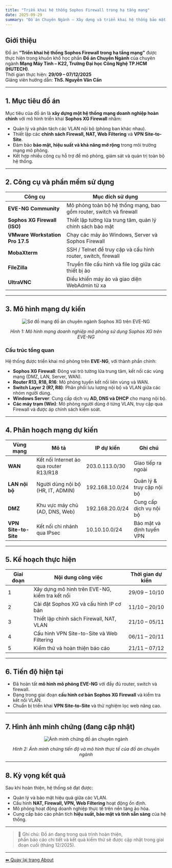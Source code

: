 ```yaml
---
title: "Triển khai hệ thống Sophos Firewall trong hạ tầng mạng"
date: 2025-09-29
summary: "Đồ án Chuyên Ngành – Xây dựng và triển khai hệ thống bảo mật mạng doanh nghiệp sử dụng Sophos XG Firewall"
---
```


## Giới thiệu

Đồ án **“Triển khai hệ thống Sophos Firewall trong hạ tầng mạng”** được thực hiện trong khuôn khổ học phần **Đồ án Chuyên Ngành** của chuyên ngành **Mạng Máy Tính – K22, Trường Đại học Công Nghệ TP.HCM (HUTECH)**.  
Thời gian thực hiện: **29/09 – 07/12/2025**  
Giảng viên hướng dẫn: **ThS. Nguyễn Văn Cẩn**

---

## 1. Mục tiêu đồ án

Mục tiêu của đồ án là **xây dựng một hệ thống mạng doanh nghiệp hoàn chỉnh** với mô hình triển khai **Sophos XG Firewall** nhằm:
- Quản lý và phân tách các VLAN nội bộ (phòng ban khác nhau).  
- Thiết lập các **chính sách Firewall, NAT, Web Filtering** và **VPN Site-to-Site**.  
- Đảm bảo **bảo mật, hiệu suất và khả năng mở rộng** trong môi trường mạng mô phỏng.  
- Kết hợp nhiều công cụ hỗ trợ để mô phỏng, giám sát và quản trị toàn bộ hệ thống.

---

## 2. Công cụ và phần mềm sử dụng

| Công cụ | Mục đích sử dụng |
|----------|------------------|
| **EVE-NG Community** | Mô phỏng toàn bộ hệ thống mạng, bao gồm router, switch và firewall |
| **Sophos XG Firewall (ISO)** | Thiết lập tường lửa trung tâm, quản lý chính sách bảo mật |
| **VMware Workstation Pro 17.5** | Chạy các máy ảo Windows, Server và Sophos Firewall |
| **MobaXterm** | SSH / Telnet để truy cập và cấu hình router, switch, firewall |
| **FileZilla** | Truyền file cấu hình và file log giữa các thiết bị ảo |
| **UltraVNC** | Điều khiển máy ảo và giao diện WebAdmin từ xa |

---

## 3. Mô hình mạng dự kiến

<div class="figure" align="center">
  <img src="/images/doanchuyennganh/mohinh.png" alt="Sơ đồ mạng đồ án chuyên ngành Sophos XG trên EVE-NG">
  <p><i>Hình 1: Mô hình mạng doanh nghiệp mô phỏng sử dụng Sophos XG trên EVE-NG</i></p>
</div>

### Cấu trúc tổng quan

Hệ thống được triển khai mô phỏng trên **EVE-NG**, với thành phần chính:

- **Sophos XG Firewall**: Đóng vai trò tường lửa trung tâm, kết nối các vùng mạng (DMZ, LAN, Server, WAN).  
- **Router R13, R18, R16**: Mô phỏng tuyến kết nối liên vùng và WAN.  
- **Switch Layer 2 (R7, R8)**: Phân phối lưu lượng nội bộ và VLAN giữa các nhóm người dùng.  
- **Windows Server**: Cung cấp dịch vụ **AD, DNS và DHCP** cho mạng nội bộ.  
- **Các máy trạm (Win)**: Mô phỏng người dùng ở từng VLAN, truy cập qua Firewall và được áp chính sách kiểm soát.

---

## 4. Phân hoạch mạng dự kiến

| Vùng mạng | Mô tả | IP dự kiến | Ghi chú |
|------------|--------|------------|---------|
| **WAN** | Kết nối Internet ảo qua router R13/R18 | 203.0.113.0/30 | Giao tiếp ra ngoài |
| **LAN nội bộ** | Người dùng nội bộ (HR, IT, ADMIN) | 192.168.10.0/24 | Quản lý & truy cập nội bộ |
| **DMZ** | Khu vực máy chủ (AD, DNS, Web) | 192.168.20.0/24 | Cung cấp dịch vụ nội bộ |
| **VPN Site-to-Site** | Kết nối chi nhánh qua IPsec | 10.10.10.0/24 | Bảo mật và định tuyến VPN |

---

## 5. Kế hoạch thực hiện

| Giai đoạn | Nội dung công việc | Thời gian dự kiến |
|------------|--------------------|-------------------|
| 1 | Xây dựng mô hình trên EVE-NG, kiểm tra kết nối | 29/09 – 10/10 |
| 2 | Cài đặt Sophos XG và cấu hình IP cơ bản | 11/10 – 20/10 |
| 3 | Thiết lập chính sách Firewall, NAT, VLAN | 21/10 – 05/11 |
| 4 | Cấu hình VPN Site-to-Site và Web Filtering | 06/11 – 20/11 |
| 5 | Kiểm thử và hoàn thiện báo cáo | 21/11 – 07/12 |

---

## 6. Tiến độ hiện tại

- Đã hoàn tất **mô hình mô phỏng EVE-NG** với đầy đủ router, switch và firewall.  
- Đang trong giai đoạn **cấu hình cơ bản Sophos XG Firewall** và kiểm tra kết nối VLAN.  
- Chuẩn bị triển khai **VPN Site-to-Site** và thử nghiệm lọc web nâng cao.  

---

## 7. Hình ảnh minh chứng (đang cập nhật)

<div class="figure" align="center">
  <img src="/images/doanchuyennganh/preview.png" alt="Ảnh minh chứng đồ án chuyên ngành">
  <p><i>Hình 2: Ảnh minh chứng tiến độ và mô hình thực tế của đồ án chuyên ngành</i></p>
</div>

---

## 8. Kỳ vọng kết quả

Sau khi hoàn thiện, hệ thống sẽ đạt được:
- Quản lý và bảo mật hiệu quả giữa các VLAN.  
- Cấu hình **NAT, Firewall, VPN, Web Filtering** hoạt động ổn định.  
- Mô phỏng hoạt động doanh nghiệp thực tế trên nền tảng ảo hóa.  
- Cung cấp báo cáo phân tích **hiệu suất, bảo mật và tính sẵn sàng** của hệ thống.

---

> 🧠 Ghi chú: Đồ án đang trong quá trình hoàn thiện,  
> phần báo cáo chi tiết và kết quả kiểm thử sẽ được cập nhật trong giai đoạn cuối (tháng 12/2025).

---

[⬅ Quay lại trang About](/about)
